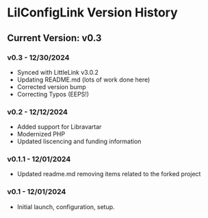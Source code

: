 # LilConfigLink Version History

## Current Version: v0.3

### v0.3 - 12/30/2024

- Synced with LittleLink v3.0.2
- Updating README.md (lots of work done here)
- Corrected version bump
- Correcting Typos (EEPS!)

### v0.2 - 12/12/2024

- Added support for Libravartar
- Modernized PHP
- Updated liscencing and funding information

### v0.1.1 - 12/01/2024

- Updated readme.md removing items related to the forked project

### v0.1 - 12/01/2024

- Initial launch, configuration, setup.
